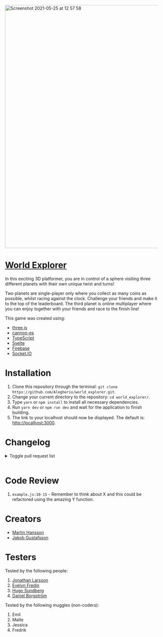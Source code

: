 <img width="800" alt="Screenshot 2021-05-25 at 12 57 58" src="https://user-images.githubusercontent.com/70512255/119489741-4a880080-bd5c-11eb-8150-ec53c57f72fe.png">

# [World Explorer](https://worldexploration.netlify.app/)

In this exciting 3D platformer, you are in control of a sphere visiting three different planets with their own unique twist and turns!

Two planets are single-player only where you collect as many coins as possible, whilst racing against the clock. Challenge your friends and make it to the top of the leaderboard.
The third planet is online multiplayer where you can enjoy together with your friends and race to the finish line!

This game was created using:

- [three.js](https://threejs.org/)
- [cannon-es](https://github.com/pmndrs/cannon-es)
- [TypeScript](https://www.typescriptlang.org/)
- [Svelte](https://svelte.dev/)
- [Firebase](https://firebase.google.com/)
- [Socket.IO](https://socket.io/)

# Installation

1. Clone this repository through the terminal: `git clone https://github.com/Alegherix/world_explorer.git`.
2. Change your current directory to the repository: `cd world_explorer/`.
3. Type `yarn` or `npm install` to install all necessary dependencies.
4. Run `yarn dev` or `npm run dev` and wait for the application to finish building.
5. The link to your localhost should now be displayed. The default is: [http://localhost:3000](http://localhost:3000).

# Changelog

<details><summary>Toggle pull request list</summary>

- [#1 - Testing the pull request function.](https://github.com/Alegherix/world_explorer/pull/1)
- [#2 - Updated the first failed README.md](https://github.com/Alegherix/world_explorer/pull/2)
- [#3 - Added the initial configuration for our project.](https://github.com/Alegherix/world_explorer/pull/3)
- [#4 - Migrated application to TypeScript & Svelte.](https://github.com/Alegherix/world_explorer/pull/4)
- [#5 - Merge to TypeScript & Svelte.](https://github.com/Alegherix/world_explorer/pull/5)
- [#6 - Update to singletons.](https://github.com/Alegherix/world_explorer/pull/6)
- [#7 - Addition of a third person camera follwing our game character.](https://github.com/Alegherix/world_explorer/pull/7)
- [#8 - Getting controllers to work.](https://github.com/Alegherix/world_explorer/pull/8)
- [#9 - Added Sign-in screen and fixes to materials and meshes.](https://github.com/Alegherix/world_explorer/pull/9)
- [#10 - 'Choose your map'-screen and project structure changes.](https://github.com/Alegherix/world_explorer/pull/10)
- [#11 - Got abstract game classes working, allowing multiple maps with a shared interface.](https://github.com/Alegherix/world_explorer/pull/11)
- [#12 - The addition of a platform component to be reused in maps.](https://github.com/Alegherix/world_explorer/pull/12)
- [#13 - Update from cannon.js to cannon-es for easier debugging.](https://github.com/Alegherix/world_explorer/pull/13)
- [#14 - Update to controllers. Starting with networking and the first map 'Velknaz'.](https://github.com/Alegherix/world_explorer/pull/14)
- [#15 - Addition of the new map 'Morghol'. Update and fixes to components.](https://github.com/Alegherix/world_explorer/pull/15)
- [#16 - Working on the Socket Multiplayer Map 'Zetxaru', and the UI.](https://github.com/Alegherix/world_explorer/pull/16)
- [#17 - Update and fixes to the second map 'Morghol'. Added new textures.](https://github.com/Alegherix/world_explorer/pull/17)
- [#18 - Quality of life updates to UI, player, controllers.](https://github.com/Alegherix/world_explorer/pull/18)
- [#19 - Addition to restart/play functionality.](https://github.com/Alegherix/world_explorer/pull/19)
- [#20 - Finishing the Multiplayer Map 'Zetxaru.](https://github.com/Alegherix/world_explorer/pull/20)
- [#21 - Rework of 'Morghol' to fit new controllers. Bugfixes to texture loading and updates to 'Zetxaru'.](https://github.com/Alegherix/world_explorer/pull/21)
- [#22 - Addition of a Highscore. Fixed issue with textures always reloading when changing maps.](https://github.com/Alegherix/world_explorer/pull/22)
- [#23 - Highscore is finished and updates.](https://github.com/Alegherix/world_explorer/pull/23)
- [#24 - Added the remaning textures to the new texture loader. Small fixes to map and intructions added.](https://github.com/Alegherix/world_explorer/pull/24)
- [#25 - Bug fixes with menu and sprites.](https://github.com/Alegherix/world_explorer/pull/25)
- [#26 - Fixed an issue with disconnect being called on undefined client.](https://github.com/Alegherix/world_explorer/pull/26)
- [#27 - Removed debugger DatGUI and updated README.](https://github.com/Alegherix/world_explorer/pull/27)
- [#28 - Added respawn whenever user takes prize in multiplayer.](https://github.com/Alegherix/world_explorer/pull/28)
</details>

<br>

# Code Review

1. `example.js:10-15` - Remember to think about X and this could be refactored using the amazing Y function.

# Creators

- [Martin Hansson](https://github.com/Alegherix)
- [Jakob Gustafsson](https://github.com/gusjak)

# Testers

Tested by the following people:

1. [Jonathan Larsson](https://github.com/Icarium2)
2. [Evelyn Fredin](https://github.com/evelynfredin)
3. [Hugo Sundberg](https://github.com/Hugocsundberg)
4. [Daniel Borgström](https://github.com/danielmedb)

Tested by the following muggles (non-coders):

1. Emil
2. Malte
3. Jessica
4. Fredrik
